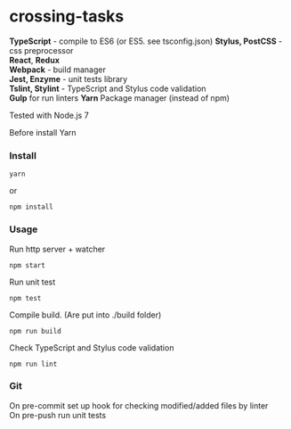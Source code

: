 # crossing-tasks

**TypeScript** - compile to ES6 (or ES5. see tsconfig.json)
**Stylus, PostCSS** - css preprocessor  
**React**, **Redux**  
**Webpack** - build manager  
**Jest, Enzyme** - unit tests library  
**Tslint, Stylint** - TypeScript and Stylus code validation  
**Gulp** for run linters
**Yarn** Package manager (instead of npm)

Tested with Node.js 7

Before install Yarn  
### Install
```
yarn
```
or
```
npm install
```

### Usage
Run http server + watcher
```
npm start
```

Run unit test
```
npm test
```

Compile build. (Are put into ./build folder)
```
npm run build
```

Check TypeScript and Stylus code validation
```
npm run lint
```

### Git
On pre-commit set up hook for checking modified/added files by linter  
On pre-push run unit tests
